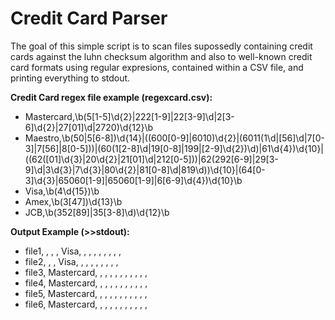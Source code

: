 # Credit Card Parser
The goal of this simple script is to scan files supossedly containing credit cards against the luhn checksum algorithm and also to well-known credit card formats using regular expresions, contained within a CSV file, and printing everything to stdout.

**Credit Card regex file example (regexcard.csv):**
* Mastercard,\b(5[1-5]\d{2}|222[1-9]|22[3-9]\d|2[3-6]\d{2}|27[01]\d|2720)\d{12}\b
* Maestro,\b(50|5[6-8])\d{14}\|((600[0-9]|6010)\d{2}|(6011(1\d|[56]\d|7[0-3]|7[56]|8[0-5]))|(60(1[2-8]\d|19[0-8]|199|[2-9]\d{2})\d)|61\d{4})\d{10}|((62([01]\d{3}|20\d{2}|21[01]\d|212[0-5]))|62(292[6-9]|29[3-9]\d|3\d{3}|7\d{3}|80\d{2}|81[0-8]\d|819\d))\d{10}|(64[0-3]\d{3}|65060[1-9]|65060[1-9]|6[6-9]\d{4})\d{10}\b
* Visa,\b(4\d{15})\b
* Amex,\b(3[47])\d{13}\b
* JCB,\b(352[89]|35[3-8]\d)\d{12}\b

**Output Example (>>stdout):**
* file1, , , , Visa, , , , , , , , ,
* file2, , , Visa, , , , , , , , ,
* file3, Mastercard, , , , , , , , , , ,
* file4, Mastercard, , , , , , , , , , ,
* file5, Mastercard, , , , , , , , , , ,
* file6, Mastercard, , , , , , , , , , ,
